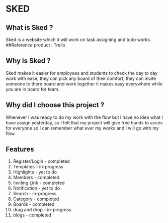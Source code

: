 # SKED
## What is Sked ?
Sked is a website which it will work on task assigning and todo works.
##Reference product : Trello
## Why is Sked ?
Sked makes it easier for employees and students to check the day to day work with ease, they can pick any board of their comfort, they can invite someone to there board and work together it makes easy everywhere while you are in board for team.
## Why did I choose this project ?
Whenever I was ready to do my work with the flow but I have no idea what I have assign yesterday, so I felt that my project will give free hands to acces for everyone so I can remember what ever my works and I will go with my flow.
## Features
1. Register/Login - completed
2. Templates - in-progress
3. Highlights - yet to do 
4. Members - completed
5. Inviting Link - completed
6. Notification - yet to do
7. Search - in-progress
8. Category - completed
9. Boards - completed
10. drag and drop - in-progress
11. blogs - completed
